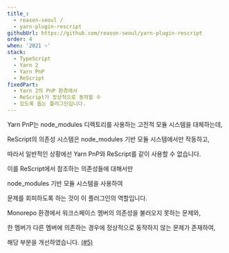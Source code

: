 ```yaml
---
title_:
  - reason-seoul /
  - yarn-plugin-rescript
githubUrl: https://github.com/reason-seoul/yarn-plugin-rescript
order: 4
when: '2021 ~'
stack:
  - TypeScript
  - Yarn 2
  - Yarn PnP
  - ReScript
fixedPart:
  - Yarn 2의 PnP 환경에서
  - ReScript가 정상적으로 동작할 수
  - 있도록 돕는 플러그인입니다.
---
```


<span class="nw">Yarn PnP는 node_modules 디렉토리를</span>
<span class="nw">사용하는 고전적 모듈</span>
<span class="nw">시스템을 대체하는데,</span>

<span class="nw">ReScript의 의존성 시스템은</span>
<span class="nw">node_modules 기반</span>
<span class="nw">모듈 시스템에서만 작동하고,</span>

<span class="nw">따라서 일반적인 상황에선</span>
<span class="nw">Yarn PnP와 ReScript를</span>
<span class="nw">같이 사용할 수 없습니다.</span>

<span class="nw">이를 ReScript에서 참조하는</span>
<span class="nw">의존성들에 대해서만</span>

<span class="nw">node_modules 기반</span>
<span class="nw">모듈 시스템을 사용하여</span>

<span class="nw">문제를 회피하도록 하는 것이</span>
<span class="nw">이 플러그인의 역할입니다.</span>

<span class="nw">Monorepo 환경에서 워크스페이스 멤버의</span>
<span class="nw">의존성을 불러오지 못하는 문제와,</span>

<span class="nw">한 멤버가 다른 멤버에 의존하는 경우에</span>
<span class="nw">정상적으로 동작하지 않는 문제가 존재하여,</span>

<span class="nw">해당 부분을 개선하였습니다. [(#5)](https://github.com/reason-seoul/yarn-plugin-rescript/pull/5)</span>
